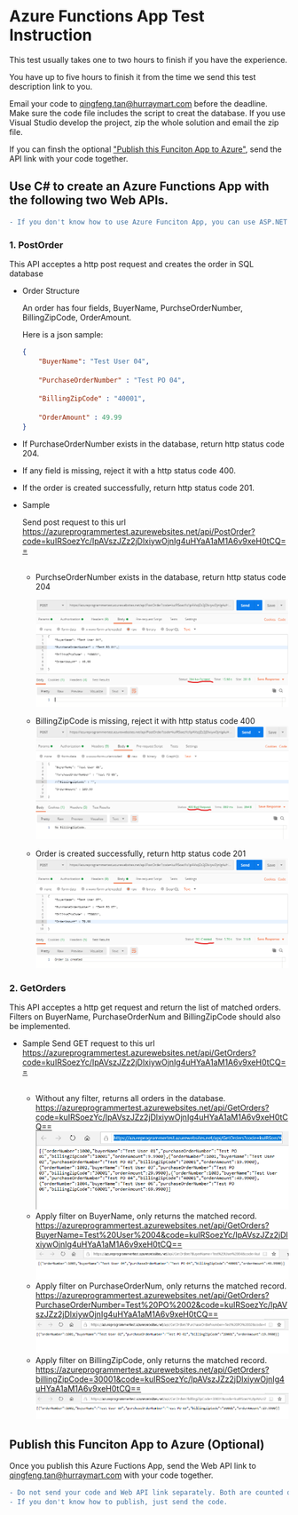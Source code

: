 # Azure Functions App Test Instruction

This test usually takes one to two hours to finish if you have the experience. 

You have up to five hours to finish it from the time we send this test description link to you. 

Email your code to qingfeng.tan@hurraymart.com before the deadline. Make sure the code file includes the script to creat the database. If you use Visual Studio develop the project, zip the whole solution and email the zip file.

If you can finsh the optional ["Publish this Funciton App to Azure"](#publish-this-funciton-app-to-azure-optional), send the API link with your code together. 

## Use C# to create an Azure Functions App with the following two Web APIs.

```diff
- If you don't know how to use Azure Funciton App, you can use ASP.NET Web API.
```

### 1. PostOrder

This API acceptes a http post request and creates the order in SQL database

- Order Structure  

    An order has four fields, BuyerName, PurchseOrderNumber, BillingZipCode, OrderAmount.  

    Here is a json sample: 
    
    ``` json 
    {
	    "BuyerName": "Test User 04",
	
	    "PurchaseOrderNumber" : "Test PO 04",

	    "BillingZipCode" : "40001",

	    "OrderAmount" : 49.99
    }
    ```

- If PurchaseOrderNumber exists in the database, return http status code 204.

- If any field is missing, reject it with a http status code 400.

- If the order is created successfully, return http status code 201.

- Sample

    Send post request to this url  
     https://azureprogrammertest.azurewebsites.net/api/PostOrder?code=kuIRSoezYc/IpAVszJZz2jDlxiywOjnIg4uHYaA1aM1A6v9xeH0tCQ== <br /><br />
        
    - PurchseOrderNumber exists in the database, return http status code 204
    
        ![204 sample](image/204.png)

    - BillingZipCode is missing, reject it with http status code 400
        ![400 sample](image/400.png)

    - Order is created successfully, return http status code 201
        ![201 sample](image/201.png)


### 2. GetOrders
This API acceptes a http get request and return the list of matched orders. Filters on BuyerName, PurchaseOrderNum and BillingZipCode should also be implemented.

- Sample
    Send GET request to this url  
    https://azureprogrammertest.azurewebsites.net/api/GetOrders?code=kuIRSoezYc/IpAVszJZz2jDlxiywOjnIg4uHYaA1aM1A6v9xeH0tCQ== <br /><br />

    - Without any filter, returns all orders in the database. 
     https://azureprogrammertest.azurewebsites.net/api/GetOrders?code=kuIRSoezYc/IpAVszJZz2jDlxiywOjnIg4uHYaA1aM1A6v9xeH0tCQ== 
        ![No Filter](image/NoFilter.png)
    - Apply filter on BuyerName, only returns the matched record.
    https://azureprogrammertest.azurewebsites.net/api/GetOrders?BuyerName=Test%20User%2004&code=kuIRSoezYc/IpAVszJZz2jDlxiywOjnIg4uHYaA1aM1A6v9xeH0tCQ==
        ![Filter BuyerName](image/FilterBuyerName.png)
    - Apply filter on PurchaseOrderNum, only returns the matched record.
    https://azureprogrammertest.azurewebsites.net/api/GetOrders?PurchaseOrderNumber=Test%20PO%2002&code=kuIRSoezYc/IpAVszJZz2jDlxiywOjnIg4uHYaA1aM1A6v9xeH0tCQ==
        ![Filter PurchaseOrderNumber](image/FilterPO.png)
    - Apply filter on BillingZipCode, only returns the matched record.
    https://azureprogrammertest.azurewebsites.net/api/GetOrders?billingZipCode=30001&code=kuIRSoezYc/IpAVszJZz2jDlxiywOjnIg4uHYaA1aM1A6v9xeH0tCQ==
        ![Filter BillingZipCode](image/FilterBillingZipCode.png)




## Publish this Funciton App to Azure (Optional)

Once you publish this Azure Fuctions App, send the Web API link to qingfeng.tan@hurraymart.com with your code together.

```diff
- Do not send your code and Web API link separately. Both are counted on your total test time.
- If you don't know how to publish, just send the code.
```
